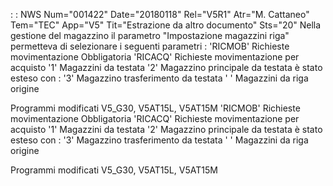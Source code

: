  :  : NWS Num="001422" Date="20180118" Rel="V5R1" Atr="M. Cattaneo" Tem="TEC" App="V5" Tit="Estrazione da altro documento" Sts="20"
Nella gestione del magazzino
il parametro "Impostazione magazzini riga" permetteva di selezionare i seguenti parametri : 
'RICMOB'  Richieste movimentazione Obbligatoria
'RICACQ'  Richieste movimentazione per acquisto
'1'       Magazzini da testata
'2'       Magazzino principale da testata
è stato esteso con : 
'3'       Magazzino trasferimento da testata
' '       Magazzini da riga origine

Programmi modificati
V5_G30, V5AT15L, V5AT15M
'RICMOB'  Richieste movimentazione Obbligatoria
'RICACQ'  Richieste movimentazione per acquisto
'1'       Magazzini da testata
'2'       Magazzino principale da testata
è stato esteso con : 
'3'       Magazzino trasferimento da testata
' '       Magazzini da riga origine

Programmi modificati
V5_G30, V5AT15L, V5AT15M
